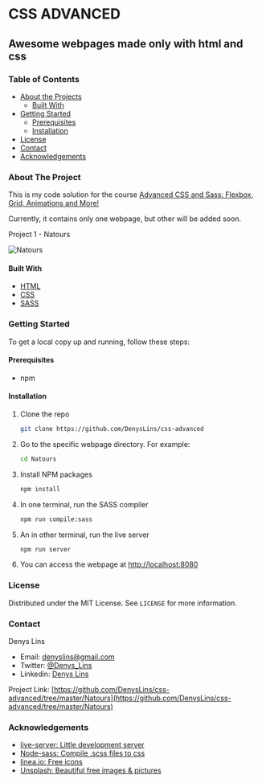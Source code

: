 # CSS ADVANCED

## Awesome webpages made only with html and css

### Table of Contents

- [About the Projects](#about-the-project)
  - [Built With](#built-with)
- [Getting Started](#getting-started)
  - [Prerequisites](#prerequisites)
  - [Installation](#installation)
- [License](#license)
- [Contact](#contact)
- [Acknowledgements](#acknowledgements)

### About The Project

This is my code solution for the course [Advanced CSS and Sass: Flexbox, Grid, Animations and More!](https://www.udemy.com/course/advanced-css-and-sass/)

Currently, it contains only one webpage, but other will be added soon.

Project 1 - Natours

![Natours](demo.gif)

#### Built With

- [HTML](https://developer.mozilla.org/en-US/docs/Web/HTML)
- [CSS](https://developer.mozilla.org/en-US/docs/Web/CSS)
- [SASS](https://sass-lang.com/)

### Getting Started

To get a local copy up and running, follow these steps:

#### Prerequisites

- npm

#### Installation

1. Clone the repo

   ```sh
   git clone https://github.com/DenysLins/css-advanced
   ```

2. Go to the specific webpage directory. For example:

   ```sh
   cd Natours
   ```

3. Install NPM packages

   ```sh
   npm install
   ```

4. In one terminal, run the SASS compiler

   ```sh
   npm run compile:sass
   ```

5. An in other terminal, run the live server

   ```sh
   npm run server
   ```

6. You can access the webpage at [http://localhost:8080](http://localhost:8080)

### License

Distributed under the MIT License. See `LICENSE` for more information.

### Contact

Denys Lins

- Email: denyslins@gmail.com
- Twitter: [@Denys_Lins](https://twitter.com/Denys_Lins)
- Linkedin: [Denys Lins](https://www.linkedin.com/in/denyslins/?locale=en_US)

Project Link: [https://github.com/DenysLins/css-advanced/tree/master/Natours](https://github.com/DenysLins/css-advanced/tree/master/Natours)

### Acknowledgements

- [live-server: Little development server](https://github.com/tapio/live-server)
- [Node-sass: Compile .scss files to css](https://github.com/sass/node-sass)
- [linea.io: Free icons](https://linea.io/)
- [Unsplash: Beautiful free images & pictures](https://unsplash.com/)
